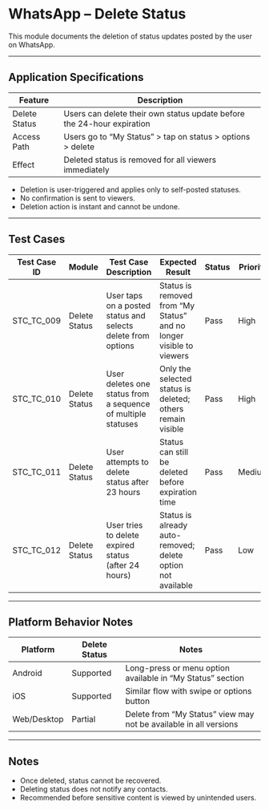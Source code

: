 # WhatsApp – Delete Status

This module documents the deletion of status updates posted by the user on WhatsApp.

---

## Application Specifications

| Feature             | Description                                                                 |
|---------------------|-----------------------------------------------------------------------------|
| Delete Status        | Users can delete their own status update before the 24-hour expiration     |
| Access Path          | Users go to “My Status” > tap on status > options > delete                 |
| Effect               | Deleted status is removed for all viewers immediately                      |

- Deletion is user-triggered and applies only to self-posted statuses.
- No confirmation is sent to viewers.
- Deletion action is instant and cannot be undone.

---

## Test Cases

| Test Case ID     | Module         | Test Case Description                                                     | Expected Result                                                           | Status | Priority | Notes                    |
|------------------|----------------|----------------------------------------------------------------------------|---------------------------------------------------------------------------|--------|----------|--------------------------|
| STC_TC_009       | Delete Status  | User taps on a posted status and selects delete from options              | Status is removed from “My Status” and no longer visible to viewers      | Pass   | High     |                          |
| STC_TC_010       | Delete Status  | User deletes one status from a sequence of multiple statuses              | Only the selected status is deleted; others remain visible               | Pass   | High     |                          |
| STC_TC_011       | Delete Status  | User attempts to delete status after 23 hours                             | Status can still be deleted before expiration time                       | Pass   | Medium   |                          |
| STC_TC_012       | Delete Status  | User tries to delete expired status (after 24 hours)                      | Status is already auto-removed; delete option not available              | Pass   | Low      |                          |

---

## Platform Behavior Notes

| Platform       | Delete Status | Notes                                                        |
|----------------|----------------|--------------------------------------------------------------|
| Android        |  Supported   | Long-press or menu option available in “My Status” section   |
| iOS            |  Supported   | Similar flow with swipe or options button                    |
| Web/Desktop    |  Partial     | Delete from “My Status” view may not be available in all versions |

---

## Notes

- Once deleted, status cannot be recovered.
- Deleting status does not notify any contacts.
- Recommended before sensitive content is viewed by unintended users.
